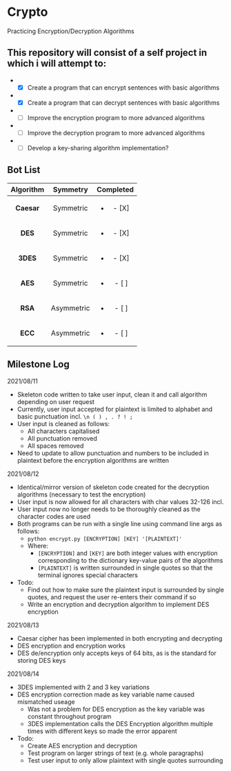 # Crypto
Practicing Encryption/Decryption Algorithms

## This repository will consist of a self project in which i will attempt to:
  *  - [X] Create a program that can encrypt sentences with basic algorithms
  *  - [X] Create a program that can decrypt sentences with basic algorithms
  *  - [ ] Improve the encryption program to more advanced algorithms
  *  - [ ] Improve the decryption program to more advanced algorithms
  *  - [ ] Develop a key-sharing algorithm implementation?

## Bot List

Algorithm | Symmetry | Completed
 :---:|:---:|:---: 
**Caesar** | Symmetric |  <ul><li>- [X] </li></ul>
**DES** | Symmetric |  <ul><li>- [X] </li></ul>
**3DES** | Symmetric |  <ul><li>- [X] </li></ul>
**AES** | Symmetric |  <ul><li>- [ ] </li></ul>
**RSA** | Asymmetric |  <ul><li>- [ ] </li></ul>
**ECC** | Asymmetric |  <ul><li>- [ ] </li></ul>

## Milestone Log

2021/08/11
  * Skeleton code written to take user input, clean it and call algorithm depending on user request
  * Currently, user input accepted for plaintext is limited to alphabet and basic punctuation incl. `\n ( ) , . ? ! ;`
  * User input is cleaned as follows:
    * All characters capitalised
    * All punctuation removed
    * All spaces removed
  * Need to update to allow punctuation and numbers to be included in plaintext before the encryption algorithms are written

2021/08/12
  * Identical/mirror version of skeleton code created for the decryption algorithms (necessary to test the encryption)
  * User input is now allowed for all characters with char values 32-126 incl.
  * User input now no longer needs to be thoroughly cleaned as the character codes are used
  * Both programs can be run with a single line using command line args as follows:
    * `python encrypt.py [ENCRYPTION] [KEY] '[PLAINTEXT]'`
    * Where:
      * `[ENCRYPTION]` and `[KEY]` are both integer values with encryption corresponding to the dictionary key-value pairs of the algorithms
      * `[PLAINTEXT]` is written surrounded in single quotes so that the terminal ignores special characters
  * Todo:
    * Find out how to make sure the plaintext input is surrounded by single quotes, and request the user re-enters their command if so
    * Write an encryption and decryption algorithm to implement DES encryption

2021/08/13
  * Caesar cipher has been implemented in both encrypting and decrypting
  * DES encryption and encryption works
  * DES de/encryption only accepts keys of 64 bits, as is the standard for storing DES keys

2021/08/14
  * 3DES implemented with 2 and 3 key variations
  * DES encryption correction made as key variable name caused mismatched useage
    * Was not a problem for DES encryption as the key variable was constant throughout program
    * 3DES implementation calls the DES Encryption algorithm multiple times with different keys so made the error apparent
  * Todo:
    * Create AES encryption and decryption
    * Test program on larger strings of text (e.g. whole paragraphs)
    * Test user input to only allow plaintext with single quotes surrounding
